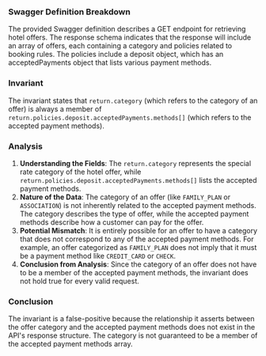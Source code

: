 ### Swagger Definition Breakdown
The provided Swagger definition describes a GET endpoint for retrieving hotel offers. The response schema indicates that the response will include an array of offers, each containing a category and policies related to booking rules. The policies include a deposit object, which has an acceptedPayments object that lists various payment methods.

### Invariant
The invariant states that `return.category` (which refers to the category of an offer) is always a member of `return.policies.deposit.acceptedPayments.methods[]` (which refers to the accepted payment methods).

### Analysis
1. **Understanding the Fields**: The `return.category` represents the special rate category of the hotel offer, while `return.policies.deposit.acceptedPayments.methods[]` lists the accepted payment methods. 
2. **Nature of the Data**: The category of an offer (like `FAMILY_PLAN` or `ASSOCIATION`) is not inherently related to the accepted payment methods. The category describes the type of offer, while the accepted payment methods describe how a customer can pay for the offer. 
3. **Potential Mismatch**: It is entirely possible for an offer to have a category that does not correspond to any of the accepted payment methods. For example, an offer categorized as `FAMILY_PLAN` does not imply that it must be a payment method like `CREDIT_CARD` or `CHECK`. 
4. **Conclusion from Analysis**: Since the category of an offer does not have to be a member of the accepted payment methods, the invariant does not hold true for every valid request. 

### Conclusion
The invariant is a false-positive because the relationship it asserts between the offer category and the accepted payment methods does not exist in the API's response structure. The category is not guaranteed to be a member of the accepted payment methods array.
